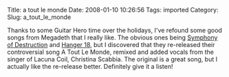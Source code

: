 Title: a tout le monde
Date: 2008-01-10 10:26:56
Tags: imported
Category: 
Slug: a_tout_le_monde

<p>Thanks to some Guitar Hero time over the holidays, I've refound some good songs from Megadeth that I really like.  The obvious ones being <a href="http://www.youtube.com/watch?v=MZmPD6-vNVY&feature=related">Symphony of Destruction</a> and <a href="http://www.youtube.com/watch?v=fLqdFnbHAlw&feature=related">Hanger 18</a>, but I discovered that they re-released their controversial song A Tout Le Monde, remixed and added vocals from the singer of Lacuna Coil, Christina Scabbia.  The original is a great song, but I actually like the re-release better.  Definitely give it a listen!</p>
<p>
<object width="425" height="355"><param name="movie" value="http://www.youtube.com/v/wjnF-nLdiFg&rel=1"></param><param name="wmode" value="transparent"></param><embed src="http://www.youtube.com/v/wjnF-nLdiFg&rel=1" type="application/x-shockwave-flash" wmode="transparent" width="425" height="355"></embed></object></p>

